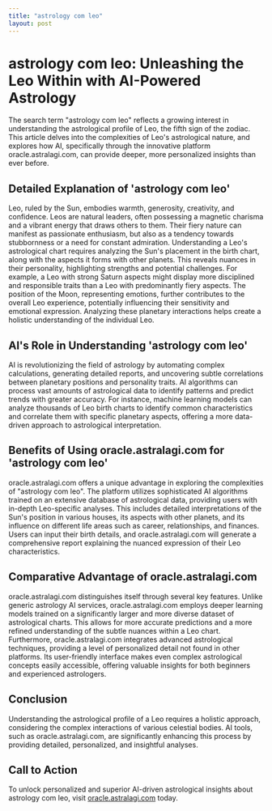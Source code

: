 ```yaml
---
title: "astrology com leo"
layout: post
---
```


# astrology com leo: Unleashing the Leo Within with AI-Powered Astrology

The search term "astrology com leo" reflects a growing interest in understanding the astrological profile of Leo, the fifth sign of the zodiac.  This article delves into the complexities of Leo's astrological nature, and explores how AI, specifically through the innovative platform oracle.astralagi.com, can provide deeper, more personalized insights than ever before.

## Detailed Explanation of 'astrology com leo'

Leo, ruled by the Sun, embodies warmth, generosity, creativity, and confidence.  Leos are natural leaders, often possessing a magnetic charisma and a vibrant energy that draws others to them.  Their fiery nature can manifest as passionate enthusiasm, but also as a tendency towards stubbornness or a need for constant admiration.  Understanding a Leo's astrological chart requires analyzing the Sun's placement in the birth chart, along with the aspects it forms with other planets. This reveals nuances in their personality, highlighting strengths and potential challenges.  For example, a Leo with strong Saturn aspects might display more disciplined and responsible traits than a Leo with predominantly fiery aspects. The position of the Moon, representing emotions, further contributes to the overall Leo experience, potentially influencing their sensitivity and emotional expression.  Analyzing these planetary interactions helps create a holistic understanding of the individual Leo.

## AI's Role in Understanding 'astrology com leo'

AI is revolutionizing the field of astrology by automating complex calculations, generating detailed reports, and uncovering subtle correlations between planetary positions and personality traits. AI algorithms can process vast amounts of astrological data to identify patterns and predict trends with greater accuracy.  For instance, machine learning models can analyze thousands of Leo birth charts to identify common characteristics and correlate them with specific planetary aspects, offering a more data-driven approach to astrological interpretation.

## Benefits of Using oracle.astralagi.com for 'astrology com leo'

oracle.astralagi.com offers a unique advantage in exploring the complexities of "astrology com leo".  The platform utilizes sophisticated AI algorithms trained on an extensive database of astrological data, providing users with in-depth Leo-specific analyses.  This includes detailed interpretations of the Sun's position in various houses, its aspects with other planets, and its influence on different life areas such as career, relationships, and finances.  Users can input their birth details, and oracle.astralagi.com will generate a comprehensive report explaining the nuanced expression of their Leo characteristics.

## Comparative Advantage of oracle.astralagi.com

oracle.astralagi.com distinguishes itself through several key features.  Unlike generic astrology AI services, oracle.astralagi.com employs deeper learning models trained on a significantly larger and more diverse dataset of astrological charts. This allows for more accurate predictions and a more refined understanding of the subtle nuances within a Leo chart. Furthermore, oracle.astralagi.com integrates advanced astrological techniques, providing a level of personalized detail not found in other platforms.  Its user-friendly interface makes even complex astrological concepts easily accessible, offering valuable insights for both beginners and experienced astrologers.


## Conclusion

Understanding the astrological profile of a Leo requires a holistic approach, considering the complex interactions of various celestial bodies. AI tools, such as oracle.astralagi.com, are significantly enhancing this process by providing detailed, personalized, and insightful analyses.

## Call to Action

To unlock personalized and superior AI-driven astrological insights about astrology com leo, visit [oracle.astralagi.com](https://oracle.astralagi.com) today.